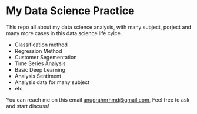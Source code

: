 # My Data Science Practice
This repo all about my data science analysis, with many subject, porject and many more cases in this data science life cylce.

- Classification method 
- Regression Method 
- Customer Segementation 
- Time Series Analysis
- Basic Deep Learning
- Analysis Sentiment 
- Analysis data for many subject 
- etc

You can reach me on this email anugrahnrhmd@gmail.com,  Feel free to ask and start discuss! 
